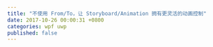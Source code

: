 ```yaml
---
title: "不使用 From/To，让 Storyboard/Animation 拥有更灵活的动画控制"
date: 2017-10-26 00:00:31 +0800
categories: wpf uwp
published: false
---
```


